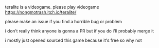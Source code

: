 teralite is a videogame. please play videogame https://nongmotrash.itch.io/teralite/

please make an issue if you find a horrible bug or problem				

i don't really think anyone is gonna a PR but if you do i'll probably merge it

i mostly just opened sourced this game because it's free so why not
